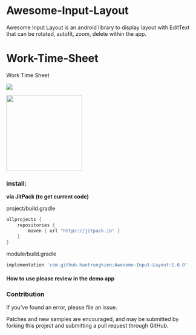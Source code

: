 # Awesome-Input-Layout
Awesome Input Layout is an android library to display layout with EditText that can be rotated, autofit, zoom, delete within the app.

# Work-Time-Sheet
Work Time Sheet

[![](https://jitpack.io/v/hantrungkien/Awesome-Input-Layout.svg)](https://jitpack.io/#hantrungkien/Awesome-Input-Layout)

<a><img src="./image/screenshot.jpg" width="200"></a>

### install:

**via JitPack (to get current code)**

project/build.gradle
````gradle
allprojects {
    repositories {
        maven { url "https://jitpack.io" }
    }
}
````
module/build.gradle
````gradle
implementation 'com.github.hantrungkien:Awesome-Input-Layout:1.0.0'
````

#### How to use please review in the demo app

### Contribution

If you've found an error, please file an issue.

Patches and new samples are encouraged, and may be submitted by forking this project and submitting a pull request through GitHub.
